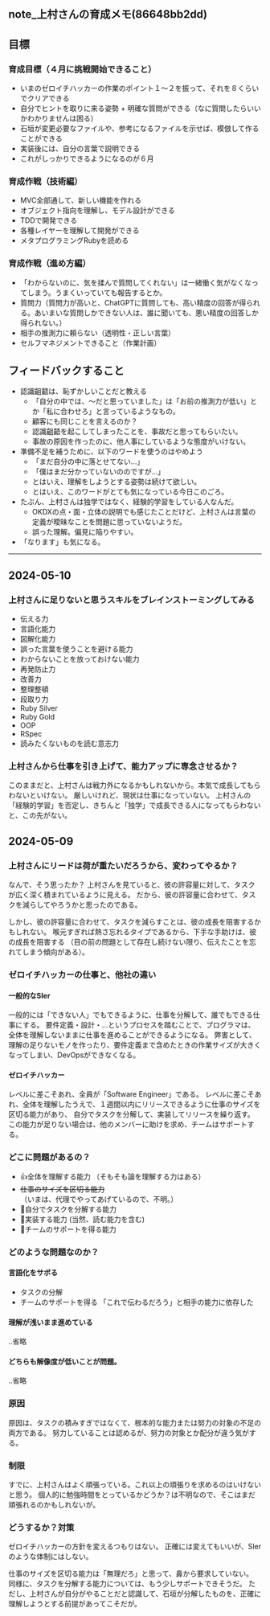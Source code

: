 note_上村さんの育成メモ(86648bb2dd)
---

## 目標
### 育成目標（４月に挑戦開始できること）
- いまのゼロイチハッカーの作業のポイント１〜２を振って、それを８くらいでクリアできる
- 自分でヒントを取りに来る姿勢 + 明確な質問ができる（なに質問したらいいかわかりませんは困る）
- 石垣が変更必要なファイルや、参考になるファイルを示せば、模倣して作ることができる
- 実装後には、自分の言葉で説明できる
- これがしっかりできるようになるのが６月
### 育成作戦（技術編）
- MVC全部通して、新しい機能を作れる
- オブジェクト指向を理解し、モデル設計ができる
- TDDで開発できる
- 各種レイヤーを理解して開発ができる
- メタプログラミングRubyを読める
### 育成作戦（進め方編）
- 「わからないのに、気を揉んで質問してくれない」は一緒働く気がなくなってしまう。うまくいっていても報告するとか。
- 質問力（質問力が高いと、ChatGPTに質問しても、高い精度の回答が得られる。あいまいな質問しかできない人は、誰に聞いても、悪い精度の回答しか得られない。）
- 相手の推測力に頼らない（透明性・正しい言葉）
- セルフマネジメントできること（作業計画）

## フィードバックすること
- 認識齟齬は、恥ずかしいことだと教える
  - 「自分の中では、〜だと思っていました」は「お前の推測力が低い」とか「私に合わせろ」と言っているようなもの。
  - 顧客にも同じことを言えるのか？
  - 認識齟齬を起こしてしまったことを、事故だと思ってもらいたい。
  - 事故の原因を作ったのに、他人事にしているような態度がいけない。
- 準備不足を補うために、以下のワードを使うのはやめよう
  - 「まだ自分の中に落とせてない...」
  - 「僕はまだ分かっていないののですが...」
  - とはいえ、理解をしようとする姿勢は続けて欲しい。
  - とはいえ、このワードがとても気になっている今日このごろ。
- たぶん、上村さんは独学ではなく、経験的学習をしている人なんだ。
  - OKDXの点・面・立体の説明でも感じたことだけど、上村さんは言葉の定義が曖昧なことを問題に思っていないようだ。
  - 誤った理解。偏見に陥りやすい。
- 「なります」も気になる。

---

## 2024-05-10
### 上村さんに足りないと思うスキルをブレインストーミングしてみる
- 伝える力
- 言語化能力
- 図解化能力
- 誤った言葉を使うことを避ける能力
- わからないことを放っておけない能力
- 再発防止力
- 改善力
- 整理整頓
- 段取り力
- Ruby Silver
- Ruby Gold
- OOP
- RSpec
- 読みたくないものを読む意志力

### 上村さんから仕事を引き上げて、能力アップに専念させるか？
このままだと、上村さんは戦力外になるかもしれないから。本気で成長してもらわないといけない。
厳しいけれど、現状は仕事になっていない。
上村さんの「経験的学習」を否定し、きちんと「独学」で成長できる人になってもらわないと、この先がない。


## 2024-05-09
### 上村さんにリードは荷が重たいだろうから、変わってやるか？
なんで、そう思ったか？
上村さんを見ていると、彼の許容量に対して、タスクが広く深く積まれているように見える。
だから、彼の許容量に合わせて、タスクを減らしてやろうかと思ったのである。

しかし、彼の許容量に合わせて、タスクを減らすことは、彼の成長を阻害するかもしれない。
喉元すぎれば熱さ忘れるタイプであるから、下手な手助けは、彼の成長を阻害する
（目の前の問題として存在し続けない限り、伝えたことを忘れてしまう傾向がある）。

### ゼロイチハッカーの仕事と、他社の違い
#### 一般的なSIer
一般的には「できない人」でもできるように、仕事を分解して、誰でもできる仕事にする。
要件定義・設計・...というプロセスを踏むことで、プログラマは、全体を理解しないままに仕事を進めることができるようになる。
弊害として、理解の足りないモノを作ったり、要件定義まで含めたときの作業サイズが大きくなってしまい、DevOpsができなくなる。

#### ゼロイチハッカー
レベルに差こそあれ、全員が「Software Engineer」である。
レベルに差こそあれ、全体を理解したうえで、１週間以内にリリースできるように仕事のサイズを区切る能力があり、
自分でタスクを分解して、実装してリリースを繰り返す。
この能力が足りない場合は、他のメンバーに助けを求め、チームはサポートする。

### どこに問題があるの？
- 👍全体を理解する能力 （そもそも論を理解する力はある）
- ~~仕事のサイズを区切る能力~~ （いまは、代理でやってあげているので、不明。）
- 🚨自分でタスクを分解する能力
- 🚨実装する能力 (当然、読む能力を含む)
- 🚨チームのサポートを得る能力

### どのような問題なのか？
#### 言語化をサボる
- タスクの分解
- チームのサポートを得る
「これで伝わるだろう」と相手の能力に依存した

#### 理解が浅いまま進めている
..省略

#### どちらも解像度が低いことが問題。
..省略

### 原因
原因は、タスクの積みすぎではなくて、根本的な能力または努力の対象の不足の両方である。
努力していることは認めるが、努力の対象とか配分が違う気がする。

### 制限
すでに、上村さんはよく頑張っている。これ以上の頑張りを求めるのはいけないと思う。
個人的に勉強時間をとっているかどうか？は不明なので、そこはまだ頑張れるのかもしれないが。

### どうするか？対策
ゼロイチハッカーの方針を変えるつもりはない。
正確には変えてもいいが、SIerのような体制にはしない。

仕事のサイズを区切る能力は「無理だろ」と思って、鼻から要求していない。
同様に、タスクを分解する能力については、もう少しサポートできそうだ。
ただし、上村さんが自分がやることだと認識して、石垣が分解したものを、正確に理解しようとする前提があってこそだが。


